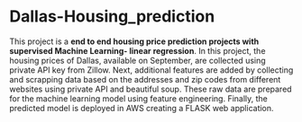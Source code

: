 # Dallas-Housing_prediction
This project is a **end to end housing price prediction projects with supervised Machine Learning- linear regression**. In this project, the housing prices of Dallas, available on September, are collected using private API key from Zillow. Next, additional features are added by collecting and scrapping data based on the addresses and zip codes from different websites using private API and beautiful soup.  These raw data are prepared for the machine learning model using feature engineering. Finally, the predicted model is deployed in AWS creating a FLASK web application.